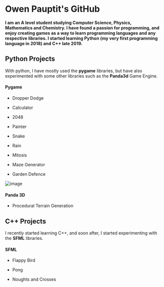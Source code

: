 # Owen Pauptit's GitHub

**I am an A level student studying Computer Science, Physics, Mathematics and Chemistry. I have found a passion for programming, and enjoy creating games as a way to learn programming languages and any respective libraries. I started learning Python (my very first programming language in 2018) and C++ late 2019.**

## Python Projects

With python, I have mostly used the **pygame** libraries, but have also experimented with some other libraries such as the **Panda3d** Game Engine.

#### Pygame

- Dropper Dodge

- Calculator

- 2048

- Painter

- Snake

- Rain

- Mitosis

- Maze Generator

- Garden Defence

![image](/Resources/Images/GardenDefenceIcon.ico)

#### Panda 3D

- Procedural Terrain Generation

## C++ Projects

I recently started learning C++, and soon after, I started experimenting with the **SFML** libraries.

#### SFML

- Flappy Bird

- Pong

- Noughts and Crosses

